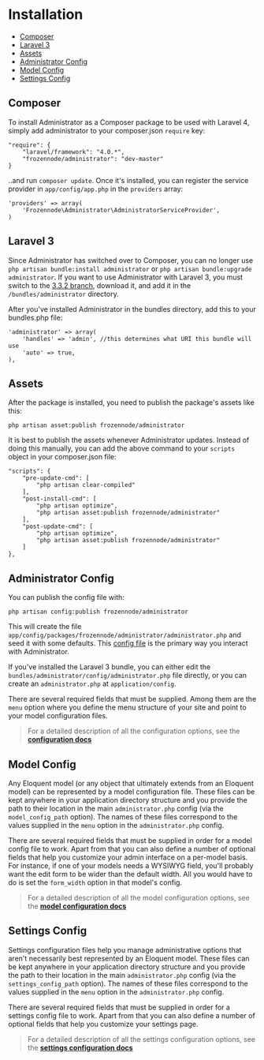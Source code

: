 # Installation

- [Composer](#composer)
- [Laravel 3](#laravel-3)
- [Assets](#assets)
- [Administrator Config](#administrator-config)
- [Model Config](#model-config)
- [Settings Config](#settings-config)

<a name="composer"></a>
## Composer

To install Administrator as a Composer package to be used with Laravel 4, simply add administrator to your composer.json `require` key:

	"require": {
		"laravel/framework": "4.0.*",
		"frozennode/administrator": "dev-master"
	}

..and run `composer update`.  Once it's installed, you can register the service provider in `app/config/app.php` in the `providers` array:

	'providers' => array(
	    'Frozennode\Administrator\AdministratorServiceProvider',
	)


<a name="laravel-3"></a>
## Laravel 3

Since Administrator has switched over to Composer, you can no longer use `php artisan bundle:install administrator` or `php artisan bundle:upgrade administrator`. If you want to use Administrator with Laravel 3, you must switch to the [3.3.2 branch](https://github.com/FrozenNode/Laravel-Administrator/tree/3.3.2), download it, and add it in the `/bundles/administrator` directory.

After you've installed Administrator in the bundles directory, add this to your bundles.php file:

	'administrator' => array(
		'handles' => 'admin', //this determines what URI this bundle will use
		'auto' => true,
	),

<a name="assets"></a>
## Assets

After the package is installed, you need to publish the package's assets like this:

	php artisan asset:publish frozennode/administrator

It is best to publish the assets whenever Administrator updates. Instead of doing this manually, you can add the above command to your `scripts` object in your composer.json file:

	"scripts": {
		"pre-update-cmd": [
			"php artisan clear-compiled"
		],
		"post-install-cmd": [
			"php artisan optimize",
			"php artisan asset:publish frozennode/administrator"
		],
		"post-update-cmd": [
			"php artisan optimize",
			"php artisan asset:publish frozennode/administrator"
		]
	},

<a name="administrator-config"></a>
## Administrator Config

You can publish the config file with:

	php artisan config:publish frozennode/administrator

This will create the file `app/config/packages/frozennode/administrator/administrator.php` and seed it with some defaults. This [config file](http://administrator.frozennode.com/docs/configuration) is the primary way you interact with Administrator.

If you've installed the Laravel 3 bundle, you can either edit the `bundles/administrator/config/administrator.php` file directly, or you can create an `administrator.php` at `application/config`.

There are several required fields that must be supplied. Among them are the `menu` option where you define the menu structure of your site and point to your model configuration files.

> For a detailed description of all the configuration options, see the **[configuration docs](/docs/configuration)**


<a name="model-config"></a>
## Model Config

Any Eloquent model (or any object that ultimately extends from an Eloquent model) can be represented by a model configuration file. These files can be kept anywhere in your application directory structure and you provide the path to their location in the main `administrator.php` config (via the `model_config_path` option). The names of these files correspond to the values supplied in the `menu` option in the `administrator.php` config.

There are several required fields that must be supplied in order for a model config file to work. Apart from that you can also define a number of optional fields that help you customize your admin interface on a per-model basis. For instance, if one of your models needs a WYSIWYG field, you'll probably want the edit form to be wider than the default width. All you would have to do is set the `form_width` option in that model's config.

> For a detailed description of all the model configuration options, see the **[model configuration docs](/docs/model-configuration)**


<a name="settings-config"></a>
## Settings Config

Settings configuration files help you manage administrative options that aren't necessarily best represented by an Eloquent model. These files can be kept anywhere in your application directory structure and you provide the path to their location in the main `administrator.php` config (via the `settings_config_path` option). The names of these files correspond to the values supplied in the `menu` option in the `administrator.php` config.

There are several required fields that must be supplied in order for a settings config file to work. Apart from that you can also define a number of optional fields that help you customize your settings page.

> For a detailed description of all the settings configuration options, see the **[settings configuration docs](/docs/settings-configuration)**